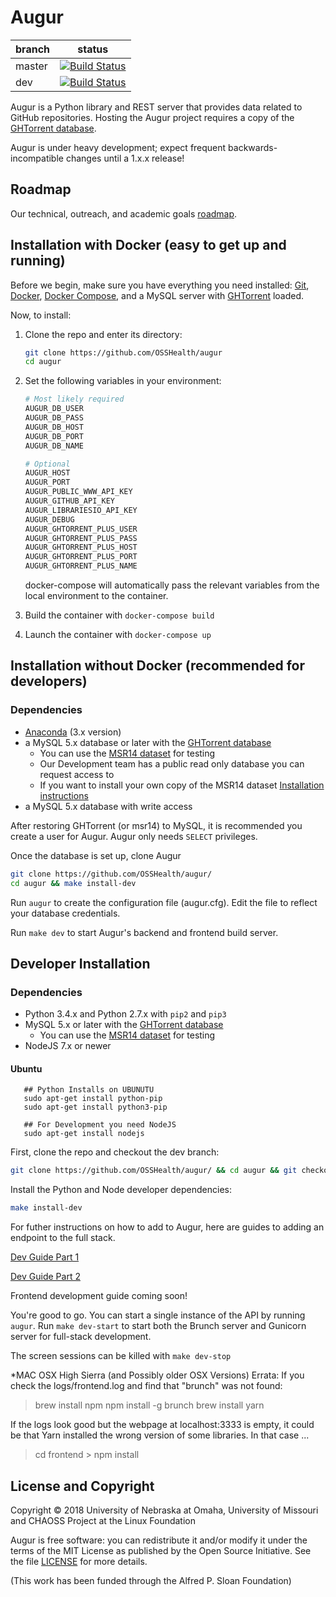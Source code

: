# Augur

branch | status
   --- | ---
master | [![Build Status](https://travis-ci.org/OSSHealth/augur.svg?branch=master)](https://travis-ci.org/OSSHealth/augur)
   dev | [![Build Status](https://travis-ci.org/OSSHealth/augur.svg?branch=dev)](https://travis-ci.org/OSSHealth/augur)

Augur is a Python library and REST server that provides data related to GitHub repositories. Hosting the Augur project requires a copy of the [GHTorrent database](http://ghtorrent.org/downloads.html).

Augur is under heavy development; expect frequent backwards-incompatible changes until a 1.x.x release!



Roadmap
-------
Our technical, outreach, and academic goals [roadmap](https://github.com/OSSHealth/augur/wiki/Release-Schedule).



Installation with Docker (easy to get up and running)
------------------------
Before we begin, make sure you have everything you need installed: [Git](https://git-scm.com/downloads), [Docker](https://www.docker.com/community-edition), [Docker Compose](https://docs.docker.com/compose/install/), and a MySQL server with [GHTorrent](https://github.com/gousiosg/github-mirror/tree/master/sql) loaded.

Now, to install:

1.  Clone the repo and enter its directory:

    ```bash
    git clone https://github.com/OSSHealth/augur
    cd augur
      ```


2.  Set the following variables in your environment:

    ```bash
    # Most likely required
    AUGUR_DB_USER
    AUGUR_DB_PASS
    AUGUR_DB_HOST
    AUGUR_DB_PORT
    AUGUR_DB_NAME

    # Optional
    AUGUR_HOST
    AUGUR_PORT
    AUGUR_PUBLIC_WWW_API_KEY
    AUGUR_GITHUB_API_KEY
    AUGUR_LIBRARIESIO_API_KEY
    AUGUR_DEBUG
    AUGUR_GHTORRENT_PLUS_USER
    AUGUR_GHTORRENT_PLUS_PASS
    AUGUR_GHTORRENT_PLUS_HOST
    AUGUR_GHTORRENT_PLUS_PORT
    AUGUR_GHTORRENT_PLUS_NAME
    ```

    docker-compose will automatically pass the relevant variables from the local environment to the container.


3.  Build the container with `docker-compose build`
4.  Launch the container with `docker-compose up`



Installation without Docker (recommended for developers)
---------------------------
### Dependencies
- [Anaconda](https://www.anaconda.com/download/) (3.x version)
- a MySQL 5.x database or later with the [GHTorrent database](http://ghtorrent.org/)
  - You can use the [MSR14 dataset](http://ghtorrent.org/msr14.html) for testing
  - Our Development team has a public read only database you can request access to
  - If you want to install your own copy of the MSR14 dataset [Installation instructions](https://github.com/gousiosg/github-mirror/tree/master/sql)
- a MySQL 5.x database with write access

After restoring GHTorrent (or msr14) to MySQL, it is recommended you create a user for Augur. Augur only needs `SELECT` privileges.

Once the database is set up, clone Augur
```bash
git clone https://github.com/OSSHealth/augur/
cd augur && make install-dev
```

Run `augur` to create the configuration file (augur.cfg). Edit the file to reflect your database credentials.

Run `make dev` to start Augur's backend and frontend build server.


Developer Installation
----------------------

### Dependencies
- Python 3.4.x and Python 2.7.x with `pip2` and `pip3`
- MySQL 5.x or later with the [GHTorrent database](http://ghtorrent.org/)
  - You can use the [MSR14 dataset](http://ghtorrent.org/msr14.html) for testing
- NodeJS 7.x or newer

#### Ubuntu
```
   ## Python Installs on UBUNUTU
   sudo apt-get install python-pip
   sudo apt-get install python3-pip

   ## For Development you need NodeJS
   sudo apt-get install nodejs
```

First, clone the repo and checkout the dev branch:

```bash
git clone https://github.com/OSSHealth/augur/ && cd augur && git checkout dev
```

Install the Python and Node developer dependencies:
```bash
make install-dev
```

For futher instructions on how to add to Augur, here are guides to adding an endpoint to the full stack. 

[Dev Guide Part 1](docs/dev-guide-pt1.md) 

[Dev Guide Part 2](docs/dev-guide-pt2.md)

Frontend development guide coming soon!

You're good to go. You can start a single instance of the API by running `augur`. Run `make dev-start` to start both the Brunch server and Gunicorn server for full-stack development.

The screen sessions can be killed with `make dev-stop`

*MAC OSX High Sierra (and Possibly older OSX Versions) Errata:
If you check the logs/frontend.log and find that "brunch" was not found: 
> brew install npm
> npm install -g brunch
> brew install yarn

If the logs look good but the webpage at localhost:3333 is empty, it could be that Yarn installed the wrong version of some libraries. In that case ... 
> cd frontend 
	> npm install



License and Copyright
---------------------
Copyright © 2018 University of Nebraska at Omaha, University of Missouri and CHAOSS Project at the Linux Foundation

Augur is free software: you can redistribute it and/or modify it under the terms of the MIT License as published by the Open Source Initiative. See the file [LICENSE](LICENSE) for more details.

(This work has been funded through the Alfred P. Sloan Foundation)
